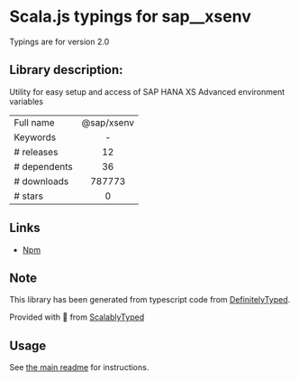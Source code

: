 
# Scala.js typings for sap__xsenv

Typings are for version 2.0

## Library description:
Utility for easy setup and access of SAP HANA XS Advanced environment variables

|                    |                 |
| ------------------ | :-------------: |
| Full name          | @sap/xsenv |
| Keywords           | - |
| # releases         | 12 |
| # dependents       | 36 |
| # downloads        | 787773 |
| # stars            | 0 |

## Links
- [Npm](https://www.npmjs.com/package/%40sap%2Fxsenv)
    


## Note
This library has been generated from typescript code from [DefinitelyTyped](https://definitelytyped.org).

Provided with :purple_heart: from [ScalablyTyped](https://github.com/oyvindberg/ScalablyTyped)

## Usage
See [the main readme](../../readme.md) for instructions.


